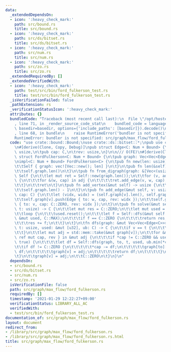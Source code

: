 ```yaml
---
data:
  _extendedDependsOn:
  - icon: ':heavy_check_mark:'
    path: src/bound.rs
    title: src/bound.rs
  - icon: ':heavy_check_mark:'
    path: src/ds/bitset.rs
    title: src/ds/bitset.rs
  - icon: ':heavy_check_mark:'
    path: src/num.rs
    title: src/num.rs
  - icon: ':heavy_check_mark:'
    path: src/zo.rs
    title: src/zo.rs
  _extendedRequiredBy: []
  _extendedVerifiedWith:
  - icon: ':heavy_check_mark:'
    path: test/src/bin/ford_fulkerson_test.rs
    title: test/src/bin/ford_fulkerson_test.rs
  _isVerificationFailed: false
  _pathExtension: rs
  _verificationStatusIcon: ':heavy_check_mark:'
  attributes: {}
  bundledCode: "Traceback (most recent call last):\n  File \"/opt/hostedtoolcache/Python/3.9.1/x64/lib/python3.9/site-packages/onlinejudge_verify/documentation/build.py\"\
    , line 71, in _render_source_code_stat\n    bundled_code = language.bundle(stat.path,\
    \ basedir=basedir, options={'include_paths': [basedir]}).decode()\n  File \"/opt/hostedtoolcache/Python/3.9.1/x64/lib/python3.9/site-packages/onlinejudge_verify/languages/user_defined.py\"\
    , line 68, in bundle\n    raise RuntimeError('bundler is not specified: {}'.format(path.as_posix()))\n\
    RuntimeError: bundler is not specified: src/graph/max_flow/ford_fulkerson.rs\n"
  code: "use crate::bound::Bound;\nuse crate::ds::bitset::*;\npub use crate::num::*;\n\
    \n#[derive(Clone, Copy, Debug)]\npub struct Edge<C: Num + Bound> {\n\tpub to:\
    \ usize,\n\tpub cap: C,\n\trev: usize,\n}\n\n/// O(FE)\n#[derive(Clone)]\npub\
    \ struct FordFulkerson<C: Num + Bound> {\n\tpub graph: Vec<Vec<Edge<C>>>,\n}\n\
    \nimpl<C: Num + Bound> FordFulkerson<C> {\n\tpub fn new(len: usize) -> Self {\n\
    \t\tSelf { graph: vec![Vec::new(); len] }\n\t}\n\tpub fn len(&self) -> usize {\n\
    \t\tself.graph.len()\n\t}\n\tpub fn from_digraph(graph: &[Vec<(usize, C)>]) ->\
    \ Self {\n\t\tlet mut ret = Self::new(graph.len());\n\t\tfor (v, adj) in (0..).zip(graph)\
    \ {\n\t\t\tfor &(w, cap) in adj {\n\t\t\t\tret.add_edge(v, w, cap);\n\t\t\t}\n\
    \t\t}\n\t\tret\n\t}\n\tpub fn add_vertex(&mut self) -> usize {\n\t\tself.graph.push(Vec::new());\n\
    \t\tself.graph.len() - 1\n\t}\n\tpub fn add_edge(&mut self, v: usize, w: usize,\
    \ cap: C) {\n\t\tlet (vidx, widx) = (self.graph[v].len(), self.graph[w].len());\n\
    \t\tself.graph[v].push(Edge { to: w, cap, rev: widx });\n\t\tself.graph[w].push(Edge\
    \ { to: v, cap: C::ZERO, rev: vidx });\n\t}\n\tpub fn solve(&mut self, s: usize,\
    \ t: usize) -> C {\n\t\tlet mut res = C::ZERO;\n\t\tlet mut used = new_bitset(self.graph.len());\n\
    \t\tloop {\n\t\t\tused.reset();\n\t\t\tlet f = Self::dfs(&mut self.graph, s, t,\
    \ &mut used, C::MAX);\n\t\t\tif f == C::ZERO {\n\t\t\t\treturn res;\n\t\t\t}\n\
    \t\t\tres += f;\n\t\t}\n\t}\n\tfn dfs(graph: &mut Vec<Vec<Edge<C>>>, v: usize,\
    \ t: usize, used: &mut [u32], ub: C) -> C {\n\t\tif v == t {\n\t\t\treturn ub;\n\
    \t\t}\n\t\tlet mut adj = std::mem::take(&mut graph[v]);\n\t\tfor &mut Edge { to,\
    \ ref mut cap, rev } in &mut adj {\n\t\t\tif *cap != C::ZERO && used.modify_bit(to,\
    \ true) {\n\t\t\t\tlet df = Self::dfs(graph, to, t, used, ub.min(*cap));\n\t\t\
    \t\tif df != C::ZERO {\n\t\t\t\t\t*cap -= df;\n\t\t\t\t\tgraph[to][rev].cap +=\
    \ df;\n\t\t\t\t\tgraph[v] = adj;\n\t\t\t\t\treturn df;\n\t\t\t\t}\n\t\t\t}\n\t\
    \t}\n\t\tgraph[v] = adj;\n\t\tC::ZERO\n\t}\n}\n"
  dependsOn:
  - src/bound.rs
  - src/ds/bitset.rs
  - src/num.rs
  - src/zo.rs
  isVerificationFile: false
  path: src/graph/max_flow/ford_fulkerson.rs
  requiredBy: []
  timestamp: '2021-01-29 12:22:27+09:00'
  verificationStatus: LIBRARY_ALL_AC
  verifiedWith:
  - test/src/bin/ford_fulkerson_test.rs
documentation_of: src/graph/max_flow/ford_fulkerson.rs
layout: document
redirect_from:
- /library/src/graph/max_flow/ford_fulkerson.rs
- /library/src/graph/max_flow/ford_fulkerson.rs.html
title: src/graph/max_flow/ford_fulkerson.rs
---
```

